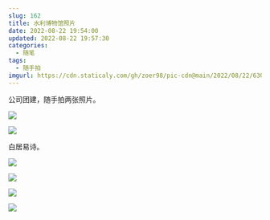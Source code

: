 ```yaml
---
slug: 162
title: 水利博物馆照片
date: 2022-08-22 19:54:00
updated: 2022-08-22 19:57:30
categories: 
  - 随笔
tags: 
  - 随手拍
imgurl: https://cdn.staticaly.com/gh/zoer98/pic-cdn@main/2022/08/22/63036e36c5935.jpg
---
```



公司团建，随手拍两张照片。

![](https://cdn.staticaly.com/gh/zoer98/pic-cdn@main/2022/08/22/63036e36c5935.jpg)

![](https://cdn.staticaly.com/gh/zoer98/pic-cdn@main/2022/08/22/63036e3936ef3.jpg)

白居易诗。

![](https://cdn.staticaly.com/gh/zoer98/pic-cdn@main/2022/08/22/63036e37d6f52.jpg)

![](https://cdn.staticaly.com/gh/zoer98/pic-cdn@main/2022/08/22/63036e386cabd.jpg)

![](https://cdn.staticaly.com/gh/zoer98/pic-cdn@main/2022/08/22/63036e38c9210.jpg)

![](https://cdn.staticaly.com/gh/zoer98/pic-cdn@main/2022/08/22/63036e373d56e.jpg)